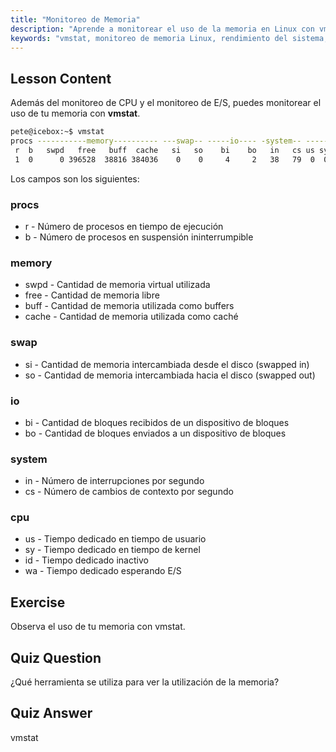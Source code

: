 ```yaml
---
title: "Monitoreo de Memoria"
description: "Aprende a monitorear el uso de la memoria en Linux con vmstat. Comprende las métricas de memoria, swap y CPU para el rendimiento del sistema. ¡Comienza tu viaje en Linux!"
keywords: "vmstat, monitoreo de memoria Linux, rendimiento del sistema, tutorial de Linux, uso de memoria, Linux para principiantes, guía de Linux"
---
```


## Lesson Content

Además del monitoreo de CPU y el monitoreo de E/S, puedes monitorear el uso de tu memoria con **vmstat**.

```bash
pete@icebox:~$ vmstat
procs -----------memory---------- ---swap-- -----io---- -system-- ------cpu-----
 r  b   swpd   free   buff  cache   si   so    bi    bo   in   cs us sy id wa st
 1  0      0 396528  38816 384036    0    0     4     2   38   79  0  0 99  0  0
```

Los campos son los siguientes:

### procs

- r - Número de procesos en tiempo de ejecución
- b - Número de procesos en suspensión ininterrumpible

### memory

- swpd - Cantidad de memoria virtual utilizada
- free - Cantidad de memoria libre
- buff - Cantidad de memoria utilizada como buffers
- cache - Cantidad de memoria utilizada como caché

### swap

- si - Cantidad de memoria intercambiada desde el disco (swapped in)
- so - Cantidad de memoria intercambiada hacia el disco (swapped out)

### io

- bi - Cantidad de bloques recibidos de un dispositivo de bloques
- bo - Cantidad de bloques enviados a un dispositivo de bloques

### system

- in - Número de interrupciones por segundo
- cs - Número de cambios de contexto por segundo

### cpu

- us - Tiempo dedicado en tiempo de usuario
- sy - Tiempo dedicado en tiempo de kernel
- id - Tiempo dedicado inactivo
- wa - Tiempo dedicado esperando E/S

## Exercise

Observa el uso de tu memoria con vmstat.

## Quiz Question

¿Qué herramienta se utiliza para ver la utilización de la memoria?

## Quiz Answer

vmstat
